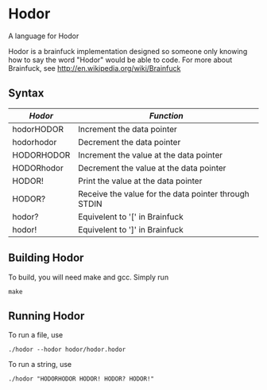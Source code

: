 # Hodor
A language for Hodor

Hodor is a brainfuck implementation designed so someone only knowing 
how to say the word "Hodor" would be able to code. For more about 
Brainfuck, see http://en.wikipedia.org/wiki/Brainfuck

## Syntax

*Hodor*    | *Function*
---------- | ----------
hodorHODOR | Increment the data pointer
hodorhodor | Decrement the data pointer
HODORHODOR | Increment the value at the data pointer
HODORhodor | Decrement the value at the data pointer
HODOR!     | Print the value at the data pointer
HODOR?     | Receive the value for the data pointer through STDIN
hodor?     | Equivelent to '[' in Brainfuck
hodor!     | Equivelent to ']' in Brainfuck

## Building Hodor

To build, you will need make and gcc. Simply run 

    make
    
## Running Hodor

To run a file, use

    ./hodor --hodor hodor/hodor.hodor
    
To run a string, use

    ./hodor "HODORHODOR HODOR! HODOR? HODOR!"
